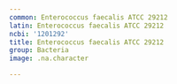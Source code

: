 ```yaml
---
common: Enterococcus faecalis ATCC 29212
latin: Enterococcus faecalis ATCC 29212
ncbi: '1201292'
title: Enterococcus faecalis ATCC 29212
group: Bacteria
image: .na.character

---
```

